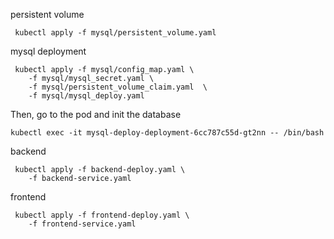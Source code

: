 persistent volume
```shell
 kubectl apply -f mysql/persistent_volume.yaml
```
mysql deployment
```shell
 kubectl apply -f mysql/config_map.yaml \
    -f mysql/mysql_secret.yaml \
    -f mysql/persistent_volume_claim.yaml  \
    -f mysql/mysql_deploy.yaml
```
Then, go to the pod and init the database
```shell
kubectl exec -it mysql-deploy-deployment-6cc787c55d-gt2nn -- /bin/bash
```
backend
```shell
 kubectl apply -f backend-deploy.yaml \
    -f backend-service.yaml
```
frontend
```shell
 kubectl apply -f frontend-deploy.yaml \
    -f frontend-service.yaml
```